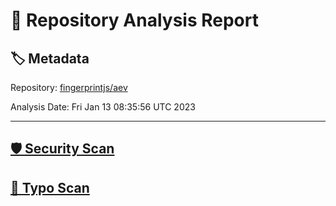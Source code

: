 # 🧪 Repository Analysis Report

## 🏷️ Metadata

Repository:
[fingerprintjs/aev](https://github.com/fingerprintjs/aev)

Analysis Date:
Fri Jan 13 08:35:56 UTC 2023

---

## [🛡️ Security Scan](./security)


## [🚫 Typo Scan](./typos)


